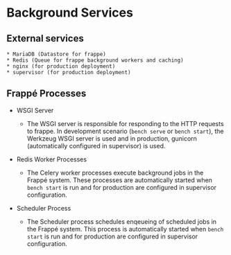 <!-- add-breadcrumbs -->
# Background Services

External services
-----------------

	* MariaDB (Datastore for frappe)
	* Redis (Queue for frappe background workers and caching)
	* nginx (for production deployment)
	* supervisor (for production deployment)

Frappé Processes
----------------


* WSGI Server

	* The WSGI server is responsible for responding to the HTTP requests to
	frappe. In development scenario (`bench serve` or `bench start`), the
	Werkzeug WSGI server is used and in production, gunicorn (automatically
	configured in supervisor) is used.

* Redis Worker Processes

	* The Celery worker processes execute background jobs in the Frappé system.
	These processes are automatically started when `bench start` is run and
	for production are configured in supervisor configuration.

* Scheduler Process

	* The Scheduler process schedules enqeueing of scheduled jobs in the
	Frappé system. This process is automatically started when `bench start` is
	run and for production are configured in supervisor configuration.